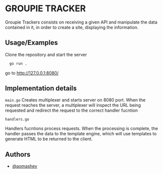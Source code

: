 # GROUPIE TRACKER

Groupie Trackers consists on receiving a given API and manipulate the data contained in it, in order to create a site, displaying the information.



## Usage/Examples

Clone the repository and start the server

```bash
  go run .
```

go to http://127.0.0.1:8080/


## Implementation details

`main.go` Creates multiplexer and starts server on 8080 port. When the request reaches the server, a multiplexer will inspect the URL being requested and redirect the request to the correct handler fucntion

`handlers.go`

Handlers fucntions process requests. When the processing is complete, the handler passes the data to the template engine, which will use templates to generate HTML to be returned to the client.




## Authors

- [@aomashev](https://github.com/dexises)